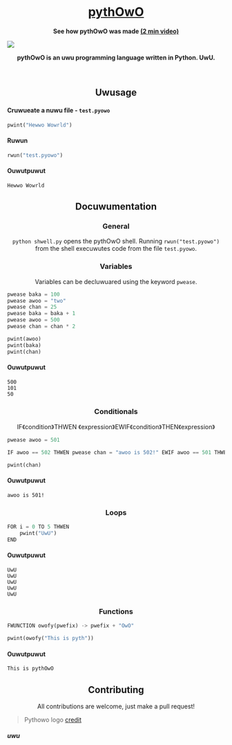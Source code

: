<h1 align="center"><a href="https://youtu.be/czZmkh7CY6M">pythOwO</a></h1>

<p align="center">
	<b>See how pythOwO was made <a href="https://youtu.be/czZmkh7CY6M"> (2 min video) </a></b>
</p>

![](https://raw.githubusercontent.com/virejdasani/pythOwO/main/aswets/imwages/pythowo-banner.png)

<p align="center">
  <b>pythOwO is an uwu programming language written in Python. UwU.</b>
</p>

<br>

<h2 align="center">Uwusage</h2>

<h4 align="left">Cruwueate a nuwu file - <code>test.pyowo</code></h4>

```py
pwint("Hewwo Wowrld")
```

<h4 align="left">Ruwun</h4>

```py
rwun("test.pyowo")
```

<h4 align="left">Ouwutpuwut</h4>

```
Hewwo Wowrld
```

<h2 align="center">Docuwumentation</h2>

<h3 align="center">General</h3>

<p align="center"><code>python shwell.py</code> opens the pythOwO shell. Running <code>rwun("test.pyowo")</code> from the shell execuwutes code from the file <code>test.pyowo</code>.</p>


<h3 align="center">Variables</h3>
<p align="center">Variables can be decluwuared using the keyword <code>pwease</code>.</p>

```py
pwease baka = 100
pwease awoo = "two"
pwease chan = 25
pwease baka = baka + 1
pwease awoo = 500
pwease chan = chan * 2

pwint(awoo)
pwint(baka)
pwint(chan)
```

<h4 align="left">Ouwutpuwut</h4>

```
500
101
50
```

<h3 align="center">Conditionals</h3>
<p align="center">IF《condition》THWEN 《expression》EWIF《condition》THEN《expression》</p>

```py
pwease awoo = 501

IF awoo == 502 THWEN pwease chan = "awoo is 502!" EWIF awoo == 501 THWEN pwease chan = "awoo is 501!" EWSE pwease chan = "awoo is 500!"

pwint(chan)
```

<h4 align="left">Ouwutpuwut</h4>

```
awoo is 501!
```

<h3 align="center">Loops</h3>

```py
FOR i = 0 TO 5 THWEN
	pwint("UwU")
END
```

<h4 align="left">Ouwutpuwut</h4>

```
UwU
UwU
UwU
UwU
UwU
```

<h3 align="center">Functions</h3>

```py
FWUNCTION owofy(pwefix) -> pwefix + "OwO"

pwint(owofy("This is pyth"))
```

<h4 align="left">Ouwutpuwut</h4>

```
This is pythOwO
```

<h2 align="center">Contributing</h2>
<p align="center">All contributions are welcome, just make a pull request!</p>


> Pythowo logo [credit](https://www.reddit.com/r/ProgrammerHumor/comments/vkkyyv/say_hello_to_pythowo_make_sure_to_treat_her_well/)


<h5 align="left">uwu</h5>
